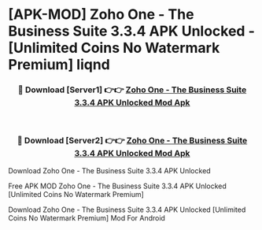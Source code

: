 # [APK-MOD] Zoho One - The Business Suite 3.3.4 APK Unlocked - [Unlimited Coins No Watermark Premium] liqnd



<div align="center">
<h3>🔴 Download [Server1] 👉👉 <a href="https://momento.my/?title=Zoho_One_-_The_Business_Suite_3.3.4_APK_Unlocked">Zoho One - The Business Suite 3.3.4 APK Unlocked Mod Apk</a></h3><br>

<h3>🔴 Download [Server2] 👉👉 <a href="https://momento.my/?title=Zoho_One_-_The_Business_Suite_3.3.4_APK_Unlocked">Zoho One - The Business Suite 3.3.4 APK Unlocked Mod Apk</a></h3>
</div>



Download Zoho One - The Business Suite 3.3.4 APK Unlocked 

Free APK MOD Zoho One - The Business Suite 3.3.4 APK Unlocked [Unlimited Coins No Watermark Premium]

Download Zoho One - The Business Suite 3.3.4 APK Unlocked [Unlimited Coins No Watermark Premium] Mod For Android

